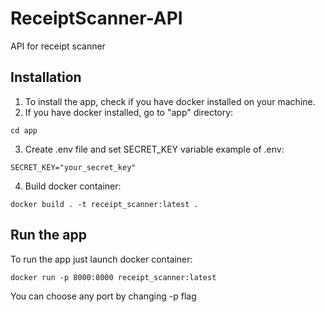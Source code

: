 # ReceiptScanner-API
API for receipt scanner

## Installation
1. To install the app, check if you have docker installed on your machine.
2. If you have docker installed, go to "app" directory:
```
cd app
```
3. Create .env file and set SECRET_KEY variable
example of .env:
```
SECRET_KEY="your_secret_key"
```
4. Build docker container: 
``` 
docker build . -t receipt_scanner:latest . 
```

## Run the app
To run the app just launch docker container:
```
docker run -p 8000:8000 receipt_scanner:latest
```
You can choose any port by changing -p flag
